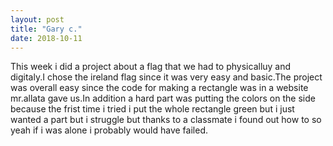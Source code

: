 ```yaml
---
layout: post
title: "Gary c."
date: 2018-10-11
---
```


This week i did a project about a flag that we had to physicalluy and digitaly.I chose the ireland flag since it was very easy and basic.The project was overall easy since the code for making a rectangle was in a website mr.allata gave us.In addition a hard part was putting the colors on the side because the frist time i tried i put the whole rectangle green but i just wanted a part but i struggle but thanks to a classmate i found out how to so yeah if i was alone i probably would have failed.
